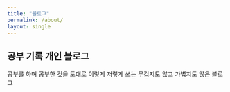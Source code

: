 ```yaml
---
title: "블로그"
permalink: /about/
layout: single
---
```


## 공부 기록 개인 블로그

공부를 하며 공부한 것을 토대로 이렇게 저렇게 쓰는
무겁지도 않고 가볍지도 않은 블로그
